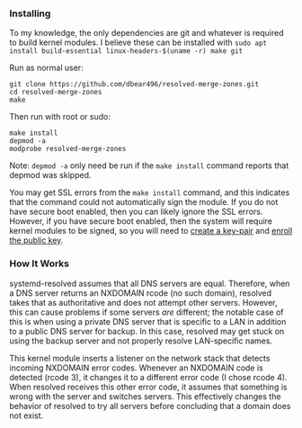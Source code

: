 ### Installing
To my knowledge, the only dependencies are git and whatever is required to build kernel modules. I believe these can be installed with `sudo apt install build-essential linux-headers-$(uname -r) make git`

Run as normal user:
```
git clone https://github.com/dbear496/resolved-merge-zones.git
cd resolved-merge-zones
make
```
Then run with root or sudo:
```
make install
depmod -a
modprobe resolved-merge-zones
```
Note: `depmod -a` only need be run if the `make install` command reports that depmod was skipped.

You may get SSL errors from the `make install` command, and this indicates that the command could not automatically sign the module. If you do not have secure boot enabled, then you can likely ignore the SSL errors. However, if you have secure boot enabled, then the system will require kernel modules to be signed, so you will need to [create a key-pair](https://wiki.gentoo.org/wiki/Signed_kernel_module_support#Building_the_kernel_with_proper_keys) and [enroll the public key](https://ubuntu.com/blog/how-to-sign-things-for-secure-boot).

### How It Works
systemd-resolved assumes that all DNS servers are equal. Therefore, when a DNS server returns an NXDOMAIN rcode (no such domain), resolved takes that as authoritative and does not attempt other servers. However, this can cause problems if some servers _are_ different; the notable case of this is when using a private DNS server that is specific to a LAN in addition to a public DNS server for backup. In this case, resolved may get stuck on using the backup server and not properly resolve LAN-specific names.

This kernel module inserts a listener on the network stack that detects incoming NXDOMAIN error codes. Whenever an NXDOMAIN code is detected (rcode 3), it changes it to a different error code (I chose rcode 4). When resolved receives this other error code, it assumes that something is wrong with the server and switches servers. This effectively changes the behavior of resolved to try all servers before concluding that a domain does not exist.
